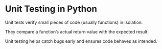 # Unit Testing in Python

Unit tests verify small pieces of code (usually functions) in isolation.

They compare a function’s actual return value with the expected result.

Unit testing helps catch bugs early and ensures code behaves as intended.

